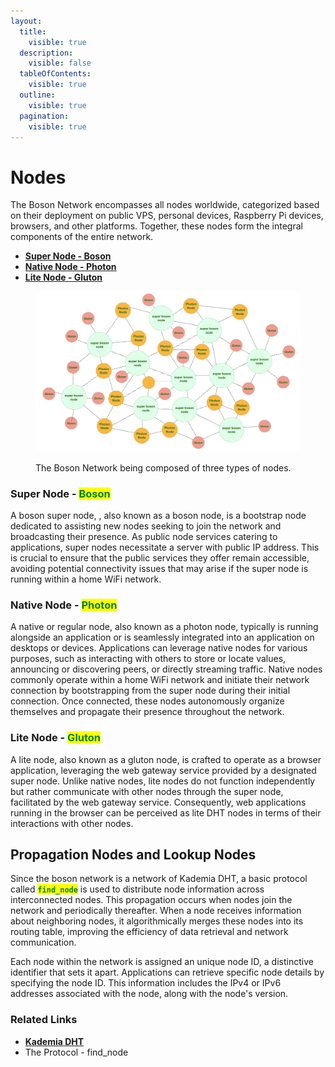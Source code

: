 ```yaml
---
layout:
  title:
    visible: true
  description:
    visible: false
  tableOfContents:
    visible: true
  outline:
    visible: true
  pagination:
    visible: true
---
```


# Nodes

The Boson Network encompasses all nodes worldwide, categorized based on their deployment on public VPS, personal devices, Raspberry Pi devices, browsers, and other platforms. Together, these nodes form the integral components of the entire network.

* [**Super Node - Boson**](nodes.md#super-node-boson-node)
* [**Native Node - Photon**](nodes.md#native-node-photon-node)
* [**Lite Node - Gluton**](nodes.md#lite-node-gluton-node)

<figure><img src="../../.gitbook/assets/boson-nodes-topology.png" alt=""><figcaption><p>The Boson Network being composed of three types of nodes.</p></figcaption></figure>

### Super Node - <mark style="color:green;">Boson</mark>

A boson super node, , also known as a boson node, is a bootstrap node dedicated to assisting new nodes seeking to join the network and broadcasting their presence. As public node services catering to applications, super nodes necessitate a server with public IP address. This is crucial to ensure that the public services they offer remain accessible, avoiding potential connectivity issues that may arise if the super node is running within a home WiFi network.

### Native Node - <mark style="color:green;">Photon</mark>

A native or regular node, also known as a photon node, typically is running alongside an application or is seamlessly integrated into an application on desktops or devices. Applications can leverage native nodes for various purposes, such as interacting with others to store or locate values, announcing or discovering peers, or directly streaming traffic. Native nodes commonly operate within a home WiFi network and initiate their network connection by bootstrapping from the super node during their initial connection. Once connected, these nodes autonomously organize themselves and propagate their presence throughout the network.

### Lite Node - <mark style="color:green;">Gluton</mark>

A lite node, also known as a gluton node, is crafted to operate as a browser application, leveraging the web gateway service provided by a designated super node. Unlike native nodes, lite nodes do not function independently but rather communicate with other nodes through the super node, facilitated by the web gateway service. Consequently, web applications running in the browser can be perceived as lite DHT nodes in terms of their interactions with other nodes.

## Propagation Nodes and Lookup Nodes

Since the boson network is a network of Kademia DHT, a basic protocol called <mark style="color:green;">**`find_node`**</mark> is used to distribute node information across interconnected nodes. This propagation occurs when nodes join the network and periodically thereafter. When a node receives information about neighboring nodes, it algorithmically merges these nodes into its routing table, improving the efficiency of data retrieval and network communication.

Each node within the network is assigned an unique node ID, a distinctive identifier that sets it apart. Applications can retrieve specific node details by specifying the node ID. This information includes the IPv4 or IPv6 addresses associated with the node, along with the node's version.

### Related Links

* [**Kademia DHT**](../kademlia-dht.md)
* The Protocol - find\_node
